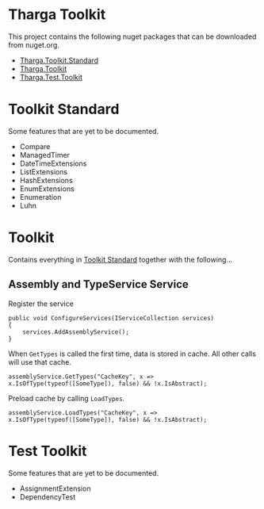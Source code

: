 # Tharga Toolkit

This project contains the following nuget packages that can be downloaded from nuget.org.
- [Tharga.Toolkit.Standard](https://www.nuget.org/packages/Tharga.Toolkit.Standard)
- [Tharga.Toolkit](https://www.nuget.org/packages/Tharga.Toolkit)
- [Tharga.Test.Toolkit](https://www.nuget.org/packages/Tharga.Test.Toolkit)

# Toolkit Standard

Some features that are yet to be documented.
- Compare
- ManagedTimer
- DateTimeExtensions
- ListExtensions
- HashExtensions
- EnumExtensions
- Enumeration
- Luhn

# Toolkit
Contains everything in [Toolkit Standard](#toolkitstandard) together with the following...

## Assembly and TypeService Service

Register the service
```
public void ConfigureServices(IServiceCollection services)
{
	services.AddAssemblyService();
}
```

When `GetTypes` is called the first time, data is stored in cache. All other calls will use that cache.
```
assemblyService.GetTypes("CacheKey", x => x.IsOfType(typeof([SomeType]), false) && !x.IsAbstract);
```

Preload cache by calling `LoadTypes`.
```
assemblyService.LoadTypes("CacheKey", x => x.IsOfType(typeof([SomeType]), false) && !x.IsAbstract);
```

# Test Toolkit

Some features that are yet to be documented.
- AssignmentExtension
- DependencyTest
